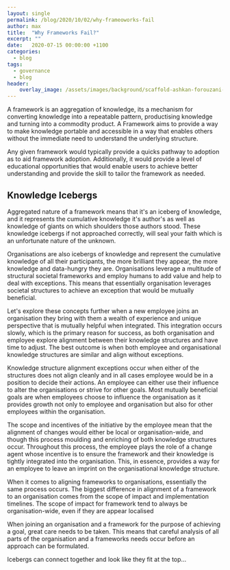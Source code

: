 ```yaml
---
layout: single
permalink: /blog/2020/10/02/why-frameoworks-fail
author: max
title:  "Why Frameworks Fail?"
excerpt: ""
date:   2020-07-15 00:00:00 +1100
categories:
  - blog
tags:
  - governance
  - blog
header:
    overlay_image: /assets/images/background/scaffold-ashkan-forouzani-v31lgBn5114-unsplash.webp 
---
```


A framework is an aggregation of knowledge, its a mechanism for converting knowledge into a repeatable pattern, productising knowledge and turning into a commodity product. A Framework aims to provide a way to make knowledge portable and accessible in a way that enables others without the immediate need to understand the underlying structure. 

Any given framework would typically provide a quicks pathway to adoption as to aid framework adoption. Additionally, it would provide a level of educational opportunities that would enable users to achieve better understanding and provide the skill to tailor the framework as needed.

## Knowledge Icebergs

Aggregated nature of a framework means that it's an iceberg of knowledge, and it represents the cumulative knowledge it's author's as well as knowledge of giants on which shoulders those authors stood. These knowledge icebergs if not approached correctly, will seal your faith which is an unfortunate nature of the unknown.

Organisations are also icebergs of knowledge and represent the cumulative knowledge of all their participants, the more brilliant they appear, the more knowledge and data-hungry they are. Organisations leverage a multitude of structural societal frameworks and employ humans to add value and help to deal with exceptions. This means that essentially organisation leverages societal structures to achieve an exception that would be mutually beneficial.

Let's explore these concepts further when a new employee joins an organisation they bring with them a wealth of experience and unique perspective that is mutually helpful when integrated. This integration occurs slowly, which is the primary reason for success, as both organisation and employee explore alignment between their knowledge structures and have time to adjust. The best outcome is when both employee and organisational knowledge structures are similar and align without exceptions. 

Knowledge structure alignment exceptions occur when either of the structures does not align cleanly and in all cases employee would be in a position to decide their actions. An employee can either use their influence to alter the organisations or strive for other goals. Most mutually beneficial goals are when employees choose to influence the organisation as it provides growth not only to employee and organisation but also for other employees within the organisation.

The scope and incentives of the initiative by the employee mean that the alignment of changes would either be local or organisation-wide, and though this process moulding and enriching of both knowledge structures occur. Throughout this process, the employee plays the role of a change agent whose incentive is to ensure the framework and their knowledge is tightly integrated into the organisation. This, in essence, provides a way for an employee to leave an imprint on the organisational knowledge structure.

When it comes to aligning frameworks to organisations, essentially the same process occurs. The biggest difference in alignment of a framework to an organisation comes from the scope of impact and implementation timelines. The scope of impact for framework tend to always be organisation-wide, even if they are appear localised 

When joining an organisation and a framework for the purpose of achieving a goal, great care needs to be taken. This means that careful analysis of all parts of the organisation and a frameworks needs occur before an approach can be formulated.

Icebergs can connect together and look like they fit at the top...
